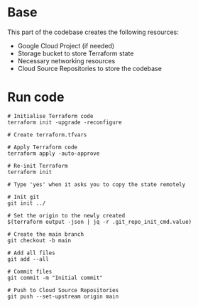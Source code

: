 # Base

This part of the codebase creates the following resources: 
- Google Cloud Project (if needed)
- Storage bucket to store Terraform state
- Necessary networking resources
- Cloud Source Repositories to store the codebase

# Run code

```shell
# Initialise Terraform code
terraform init -upgrade -reconfigure

# Create terraform.tfvars

# Apply Terraform code
terraform apply -auto-approve

# Re-init Terraform
terraform init

# Type 'yes' when it asks you to copy the state remotely

# Init git
git init ../ 

# Set the origin to the newly created 
$(terraform output -json | jq -r .git_repo_init_cmd.value) 

# Create the main branch
git checkout -b main 

# Add all files
git add --all 

# Commit files
git commit -m "Initial commit"

# Push to Cloud Source Repositories
git push --set-upstream origin main
```